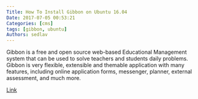 ```yaml
---
Title: How To Install Gibbon on Ubuntu 16.04
Date: 2017-07-05 00:53:21
Categories: [cms]
tags: [gibbon, ubuntu]
Authors: sedlav
---
```


Gibbon is a free and open source web-based Educational Management system that can be used to solve teachers and students daily problems. Gibbon is very flexible, extensible and themable application with many features, including online application forms, messenger, planner, external assessment, and much more.

[Link](https://www.howtoforge.com/tutorial/how-to-install-gibbon-on-ubuntu-1604/)

